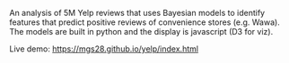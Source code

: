 An analysis of 5M Yelp reviews that uses Bayesian models to identify features that predict positive reviews of convenience stores (e.g. Wawa). The models are built in python and the display is javascript (D3 for viz). 

Live demo: https://mgs28.github.io/yelp/index.html